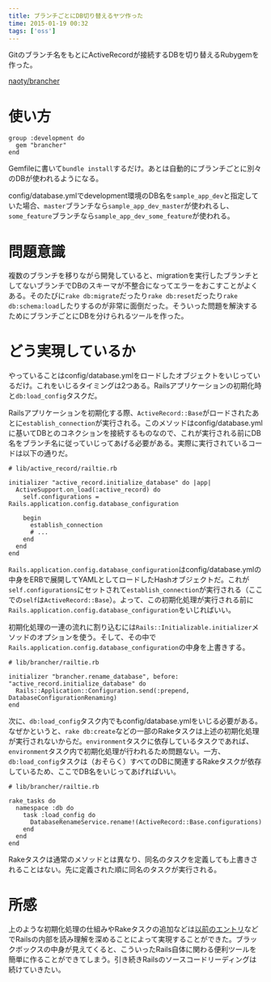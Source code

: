 ```yaml
---
title: ブランチごとにDB切り替えるヤツ作った
time: 2015-01-19 00:32
tags: ['oss']
---
```


Gitのブランチ名をもとにActiveRecordが接続するDBを切り替えるRubygemを作った。

[naoty/brancher](https://github.com/naoty/brancher)

# 使い方

```
group :development do
  gem "brancher"
end
```

Gemfileに書いて`bundle install`するだけ。あとは自動的にブランチごとに別々のDBが使われるようになる。

config/database.ymlでdevelopment環境のDB名を`sample_app_dev`と指定していた場合、`master`ブランチなら`sample_app_dev_master`が使われるし、`some_feature`ブランチなら`sample_app_dev_some_feature`が使われる。

# 問題意識

複数のブランチを移りながら開発していると、migrationを実行したブランチとしてないブランチでDBのスキーマが不整合になってエラーをおこすことがよくある。そのたびに`rake db:migrate`だったり`rake db:reset`だったり`rake db:schema:load`したりするのが非常に面倒だった。そういった問題を解決するためにブランチごとにDBを分けられるツールを作った。

# どう実現しているか

やっていることはconfig/database.ymlをロードしたオブジェクトをいじっているだけ。これをいじるタイミングは2つある。Railsアプリケーションの初期化時と`db:load_config`タスクだ。

Railsアプリケーションを初期化する際、`ActiveRecord::Base`がロードされたあとに`establish_connection`が実行される。このメソッドはconfig/database.ymlに基いてDBとのコネクションを接続するものなので、これが実行される前にDB名をブランチ名に従っていじってあげる必要がある。実際に実行されているコードは以下の通りだ。

```
# lib/active_record/railtie.rb

initializer "active_record.initialize_database" do |app|
  ActiveSupport.on_load(:active_record) do
    self.configurations = Rails.application.config.database_configuration

    begin
      establish_connection
      # ...
    end
  end
end
```

`Rails.application.config.database_configuration`はconfig/database.ymlの中身をERBで展開してYAMLとしてロードしたHashオブジェクトだ。これが`self.configurations`にセットされて`establish_connection`が実行される（ここでの`self`は`ActiveRecord::Base`）。よって、この初期化処理が実行される前に`Rails.application.config.database_configuration`をいじればいい。

初期化処理の一連の流れに割り込むには`Rails::Initializable.initializer`メソッドのオプションを使う。そして、その中で`Rails.application.config.database_configuration`の中身を上書きする。

```
# lib/brancher/railtie.rb

initializer "brancher.rename_database", before: "active_record.initialize_database" do
  Rails::Application::Configuration.send(:prepend, DatabaseConfigurationRenaming)
end
```

次に、`db:load_config`タスク内でもconfig/database.ymlをいじる必要がある。なぜかというと、`rake db:create`などの一部のRakeタスクは上述の初期化処理が実行されないからだ。`environment`タスクに依存しているタスクであれば、`environment`タスク内で初期化処理が行われるため問題ない。一方、`db:load_config`タスクは（おそらく）すべてのDBに関連するRakeタスクが依存しているため、ここでDB名をいじってあげればいい。

```
# lib/brancher/railtie.rb

rake_tasks do
  namespace :db do
    task :load_config do
      DatabaseRenameService.rename!(ActiveRecord::Base.configurations)
    end
  end
end
```

Rakeタスクは通常のメソッドとは異なり、同名のタスクを定義しても上書きされることはない。先に定義された順に同名のタスクが実行される。

# 所感

上のような初期化処理の仕組みやRakeタスクの追加などは[以前のエントリ](http://naoty.hatenablog.com/entry/2015/01/10/215538)などでRailsの内部を読み理解を深めることによって実現することができた。ブラックボックスの中身が見えてくると、こういったRails自体に関わる便利ツールを簡単に作ることができてしまう。引き続きRailsのソースコードリーディングは続けていきたい。
